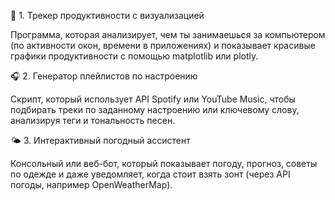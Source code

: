🧠 1. Трекер продуктивности с визуализацией

Программа, которая анализирует, чем ты занимаешься за компьютером (по активности окон, времени в приложениях) и показывает красивые графики продуктивности с помощью matplotlib или plotly.

🎧 2. Генератор плейлистов по настроению

Скрипт, который использует API Spotify или YouTube Music, чтобы подбирать треки по заданному настроению или ключевому слову, анализируя теги и тональность песен.

🌤️ 3. Интерактивный погодный ассистент

Консольный или веб-бот, который показывает погоду, прогноз, советы по одежде и даже уведомляет, когда стоит взять зонт (через API погоды, например OpenWeatherMap).
